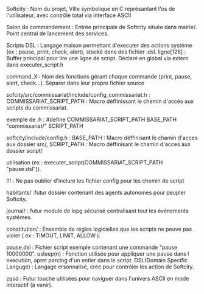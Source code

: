 Softcity : Nom du projet, Ville symbolique en C représantant l'os de l'utilisateur, avec contrôle total via interface ASCII

Salon de commandement : Entrée principale de Softcity située dans mairie/. Point central de lancement des services.

Scripts DSL : Langage maison permettant d'executer des actions systéme (ex : pause, print, check, alert), stocké dans des fichier .dsl.
ligne[128] : Buffer principal pour lire une ligne de script. Déclaré en global via extern dans executer_script.h

command_X : Nom des fonctions gérant chaque commande (print, pause, alert, check...). Séparer dans leur propre fichier source

sofcity/src/commissariat/include/config_commissariat.h : COMMISSARIAT_SCRIPT_PATH : Macro déffinissant le chemin d'accès aux scripts du commissariat.

exemple de .h : #define COMMISSARIAT_SCRIPT_PATH BASE_PATH "commissariat/" SCRIPT_PATH

softcity/include/config.h : BASE_PATH : Macro déffinisant le chamin d'acces aux dossier src/, SCRIPT_PATH : Macro déffinisant le chamin d'acces aux dossier script/

utilisation (ex : executer_script(COMMISSARIAT_SCRIPT_PATH "pause.dsl")).

!!! : Ne pas oublier d'inclure les fichier config pour les chemin de script

habitants/ :futur dossier contenant des agents autonomes pour peupler Softcity.

journal/ : futur module de lopg sécurisé centralisant tout les événements systémes.

constitution/ : Ensemble de régles logicielles que les scripts ne peuve pas violer ( ex : TIMOUT, LIMIT, ALLOW ).

pause.dsl : Fichier script exemple contenant une commande "pause 10000000".
usleep(n) : Fonction utilisée pour appliquer une pause dans l execution, apret parcing d'un entier dans le script.
DSL(Domain Specific Languge) : Langage ersonnalisé, crée pour contrôler les action de Softcity.

zqsd : Futur touche utilisées pour naviguer dans l'univers ASCII en mode interactif (à venir).
